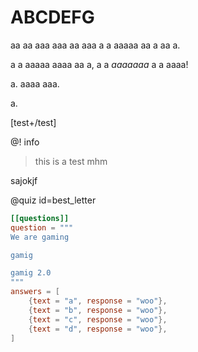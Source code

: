 # ABCDEFG

aa aa aaa aaa aa aaa a a aaaaa aa a aa a.

a a aaaaa aaaa aa a, a a *aaaaaaa* a a aaaa!

a. aaaa aaa.

a.

[test]: https://test.com

[test+/test]

@! info
> this is a test
> mhm

sajokjf

@quiz id=best_letter
```toml
[[questions]]
question = """
We are gaming

gamig

gamig 2.0
"""
answers = [
    {text = "a", response = "woo"},
    {text = "b", response = "woo"},
    {text = "c", response = "woo"},
    {text = "d", response = "woo"},
]
```